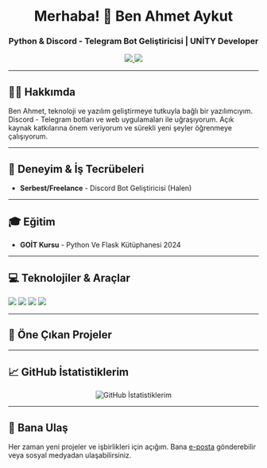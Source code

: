 <h1 align="center">Merhaba! 👋 Ben Ahmet Aykut</h1>
<h3 align="center">Python & Discord - Telegram Bot Geliştiricisi | UNİTY Developer</h3>

<p align="center">
  <a href="mailto:ahmtayk09@gmail.com" target="_blank">
    <img src="https://img.shields.io/badge/Email-D14836?style=for-the-badge&logo=gmail&logoColor=white"/>
  </a>
  <a href="https://www.instagram.com/ target="_blank">
    <img src="https://img.shields.io/badge/Instagram-E4405F?style=for-the-badge&logo=instagram&logoColor=white"/>
  </a>
</p>

---

<h2>👨‍💻 Hakkımda</h2>
<p>Ben Ahmet, teknoloji ve yazılım geliştirmeye tutkuyla bağlı bir yazılımcıyım. Discord - Telegram botları ve web uygulamaları ile uğraşıyorum. Açık kaynak katkılarına önem veriyorum ve sürekli yeni şeyler öğrenmeye çalışıyorum.</p>

---

<h2>💼 Deneyim & İş Tecrübeleri</h2>
<ul>
  <li><b>Serbest/Freelance</b> - Discord Bot Geliştiricisi (Halen)</li>
</ul>

---

<h2>🎓 Eğitim</h2>
<ul>
  <li><b>GOİT Kursu</b> -  Python Ve Flask Kütüphanesi 2024</li>
</ul>

---

<h2>💻 Teknolojiler & Araçlar</h2>
<p>
  <img src="https://img.shields.io/badge/Python-3776AB?style=for-the-badge&logo=python&logoColor=white"/>
  <img src="https://img.shields.io/badge/HTML5-E34F26?style=for-the-badge&logo=html5&logoColor=white"/>
  <img src="https://img.shields.io/badge/CSS3-1572B6?style=for-the-badge&logo=css3&logoColor=white"/>
  <img src="https://img.shields.io/badge/Flask-000000?style=for-the-badge&logo=flask&logoColor=white"/>
</p>

---

<h2>🚀 Öne Çıkan Projeler</h2>
<ul>
</ul>

---

<h2>📈 GitHub İstatistiklerim</h2>
<p align="center">
  <img src="https://github-readme-stats.vercel.app/api?username=ahmtayk09show_icons=true&theme=radical" alt="GitHub İstatistiklerim"/>
</p>

---

<h2>💬 Bana Ulaş</h2>
<p>Her zaman yeni projeler ve işbirlikleri için açığım. Bana <a href="mailto:email@example.com">e-posta</a> gönderebilir veya sosyal medyadan ulaşabilirsiniz.</p>
